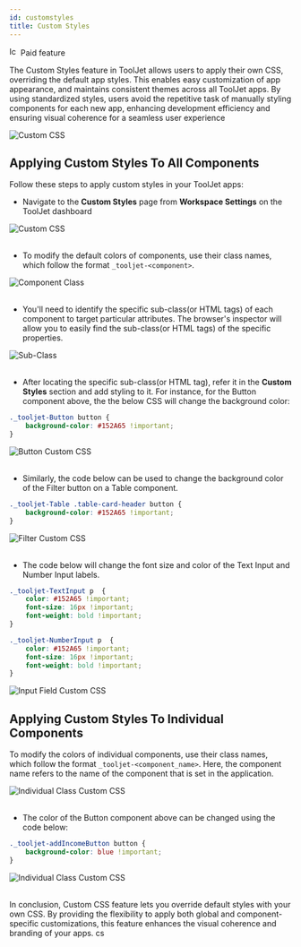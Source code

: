 ```yaml
---
id: customstyles
title: Custom Styles
---
```


<div className="badge badge--primary heading-badge">   
  <img 
    src="/img/badge-icons/premium.svg" 
    alt="Icon" 
    width="16" 
    height="16" 
  />
 <span>Paid feature</span>
</div>

The Custom Styles feature in ToolJet allows users to apply their own CSS, overriding the default app styles. This enables easy customization of app appearance, and maintains consistent themes across all ToolJet apps. By using standardized styles, users avoid the repetitive task of manually styling components for each new app, enhancing development efficiency and ensuring visual coherence for a seamless user experience

<div style={{textAlign: 'center'}}>
    <img className="screenshot-full" src="/img/v2-beta/app-builder/customcss/customcss-v2.gif" alt="Custom CSS" /> 
</div>

## Applying Custom Styles To All Components

Follow these steps to apply custom styles in your ToolJet apps:

- Navigate to the **Custom Styles** page from **Workspace Settings** on the ToolJet dashboard

<div style={{textAlign: 'center'}}>
    <img className="screenshot-full" src="/img/v2-beta/app-builder/customcss/custom-styles.png" alt="Custom CSS" />
</div>
<br/>

- To modify the default colors of components, use their class names, which follow the format `_tooljet-<component>`. 

<div style={{textAlign: 'center'}}>
    <img className="screenshot-full" src="/img/v2-beta/app-builder/customcss/component-class.png" alt="Component Class" />
</div>
<br/>

- You'll need to identify the specific sub-class(or HTML tags) of each component to target particular attributes. The browser's inspector will allow you to easily find the sub-class(or HTML tags) of the specific 
properties. 

<div style={{textAlign: 'center'}}>
    <img className="screenshot-full" src="/img/v2-beta/app-builder/customcss/button-class-subclass.png" alt="Sub-Class" />
</div>
<br/>

- After locating the specific sub-class(or HTML tag), refer it in the **Custom Styles** section and add styling to it. For instance, for the Button component above, the the below CSS will change the background color:

```css
._tooljet-Button button {
    background-color: #152A65 !important;
}
```

<div style={{textAlign: 'center'}}>
    <img className="screenshot-full" src="/img/v2-beta/app-builder/customcss/button-component-customcss.png" alt="Button Custom CSS" />
</div>
<br/>

- Similarly, the code below can be used to change the background color of the Filter button on a Table component.

```css
._tooljet-Table .table-card-header button {
    background-color: #152A65 !important;
}
```

<div style={{textAlign: 'center'}}>
    <img className="screenshot-full" src="/img/v2-beta/app-builder/customcss/filter-button-customcss.png" alt="Filter Custom CSS" />
</div>
<br/>

- The code below will change the font size and color of the Text Input and Number Input labels.

```css
._tooljet-TextInput p  {
	color: #152A65 !important;
    font-size: 16px !important;
    font-weight: bold !important;
}

._tooljet-NumberInput p  {
	color: #152A65 !important;
    font-size: 16px !important;
    font-weight: bold !important;
}
```
<div style={{textAlign: 'center'}}>
    <img className="screenshot-full" src="/img/v2-beta/app-builder/customcss/input-fields-customcss.png" alt="Input Field Custom CSS" />
</div>


## Applying Custom Styles To Individual Components

To modify the colors of individual components, use their class names, which follow the format `_tooljet-<component_name>`. Here, the component name refers to the name of the component that is set in the application.

<div style={{textAlign: 'center'}}>
    <img className="screenshot-full" src="/img/v2-beta/app-builder/customcss/individual-class.png" alt="Individual Class Custom CSS" />
</div>
<br/>

- The color of the Button component above can be changed using the code below:

```css
._tooljet-addIncomeButton button {
    background-color: blue !important;
}
```
<div style={{textAlign: 'center'}}>
    <img className="screenshot-full" src="/img/v2-beta/app-builder/customcss/individual-customcss.png" alt="Individual Class Custom CSS" />
</div>
<br/>

In conclusion, Custom CSS feature lets you override default styles with your own CSS. By providing the flexibility to apply both global and component-specific customizations, this feature enhances the visual coherence and branding of your apps. cs